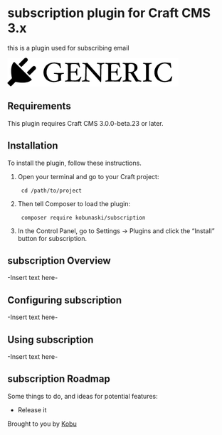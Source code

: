 # subscription plugin for Craft CMS 3.x

this is a plugin used for subscribing email 

![Screenshot](resources/img/plugin-logo.png)

## Requirements

This plugin requires Craft CMS 3.0.0-beta.23 or later.

## Installation

To install the plugin, follow these instructions.

1. Open your terminal and go to your Craft project:

        cd /path/to/project

2. Then tell Composer to load the plugin:

        composer require kobunaski/subscription

3. In the Control Panel, go to Settings → Plugins and click the “Install” button for subscription.

## subscription Overview

-Insert text here-

## Configuring subscription

-Insert text here-

## Using subscription

-Insert text here-

## subscription Roadmap

Some things to do, and ideas for potential features:

* Release it

Brought to you by [Kobu](kobu.com)
